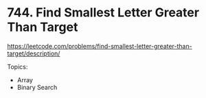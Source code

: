 # 744. Find Smallest Letter Greater Than Target

https://leetcode.com/problems/find-smallest-letter-greater-than-target/description/

Topics:
- Array
- Binary Search